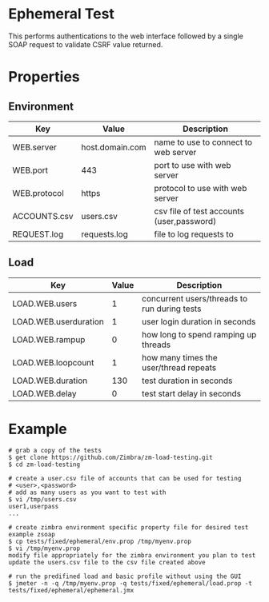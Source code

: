 # Ephemeral Test

This performs authentications to the web interface followed by a single SOAP request to validate CSRF value returned.

# Properties

## Environment

|Key         |Value          |Description                              |
|------------|---------------|-----------------------------------------|
|WEB.server  |host.domain.com|name to use to connect to web server     |
|WEB.port    |443            |port to use with web server              |
|WEB.protocol|https          |protocol to use with web server          |
|ACCOUNTS.csv|users.csv      |csv file of test accounts (user,password)|
|REQUEST.log |requests.log   |file to log requests to                  |

## Load

|Key                  |Value|Description                                 |
|---------------------|-----|--------------------------------------------|
|LOAD.WEB.users       |1    |concurrent users/threads to run during tests|
|LOAD.WEB.userduration|1    |user login duration in seconds              |
|LOAD.WEB.rampup      |0    |how long to spend ramping up threads        |
|LOAD.WEB.loopcount   |1    |how many times the user/thread repeats      |
|LOAD.WEB.duration    |130  |test duration in seconds                    |
|LOAD.WEB.delay       |0    |test start delay in seconds                 |

# Example

```
# grab a copy of the tests
$ get clone https://github.com/Zimbra/zm-load-testing.git 
$ cd zm-load-testing

# create a user.csv file of accounts that can be used for testing
# <user>,<password>
# add as many users as you want to test with
$ vi /tmp/users.csv
user1,userpass
...

# create zimbra environment specific property file for desired test example zsoap
$ cp tests/fixed/ephemeral/env.prop /tmp/myenv.prop
$ vi /tmp/myenv.prop
modify file appropriately for the zimbra environment you plan to test
update the users.csv file to the csv file created above

# run the predifined load and basic profile without using the GUI
$ jmeter -n -q /tmp/myenv.prop -q tests/fixed/ephemeral/load.prop -t tests/fixed/ephemeral/ephemeral.jmx
```

